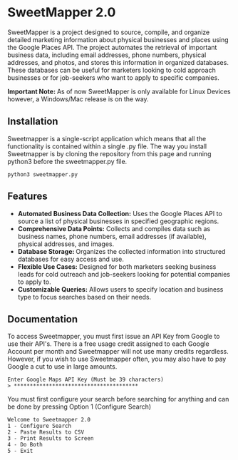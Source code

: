 <h1>SweetMapper 2.0</h1>
<p>SweetMapper is a project designed to source, compile, and organize detailed marketing information about physical businesses and places using the Google Places API. The project automates the retrieval of important business data, including email addresses, phone numbers, physical addresses, and photos, and stores this information in organized databases. These databases can be useful for marketers looking to cold approach businesses or for job-seekers who want to apply to specific companies.</p>
<p><b>Important Note: </b>As of now SweetMapper is only available for Linux Devices however, a Windows/Mac release is on the way.</p>

<h2>Installation</h2>
Sweetmapper is a single-script application which means that all the functionality is contained within a single .py file. The way you install Sweetmapper is by cloning the repository from this page and running python3 before the sweetmapper.py file.

```console
python3 sweetmapper.py
```

<h2>Features</h2>
<ul>
  <li><b>Automated Business Data Collection:</b> Uses the Google Places API to source a list of physical businesses in specified geographic regions.</li>
  <li><b>Comprehensive Data Points:</b> Collects and compiles data such as business names, phone numbers, email addresses (if available), physical addresses, and images.</li>
  <li><b>Database Storage: </b>Organizes the collected information into structured databases for easy access and use.</li>
  <li><b>Flexible Use Cases:</b> Designed for both marketers seeking business leads for cold outreach and job-seekers looking for potential companies to apply to.</li>
  <li><b>Customizable Queries:</b> Allows users to specify location and business type to focus searches based on their needs.</li>
</ul>

<h2>Documentation</h2>

To access Sweetmapper, you must first issue an API Key from Google to use their API's. There is a free usage credit assigned to each Google Account per month and Sweetmapper will not use many credits regardless. However, if you wish to use Sweetmapper often, you may also have to pay Google a cut to use in large amounts.

```console
Enter Google Maps API Key (Must be 39 characters)
> ***************************************
```
You must first configure your search before searching for anything and can be done by pressing Option 1 (Configure Search)

```console
Welcome to Sweetmapper 2.0
1 - Configure Search
2 - Paste Results to CSV
3 - Print Results to Screen
4 - Do Both
5 - Exit
```



